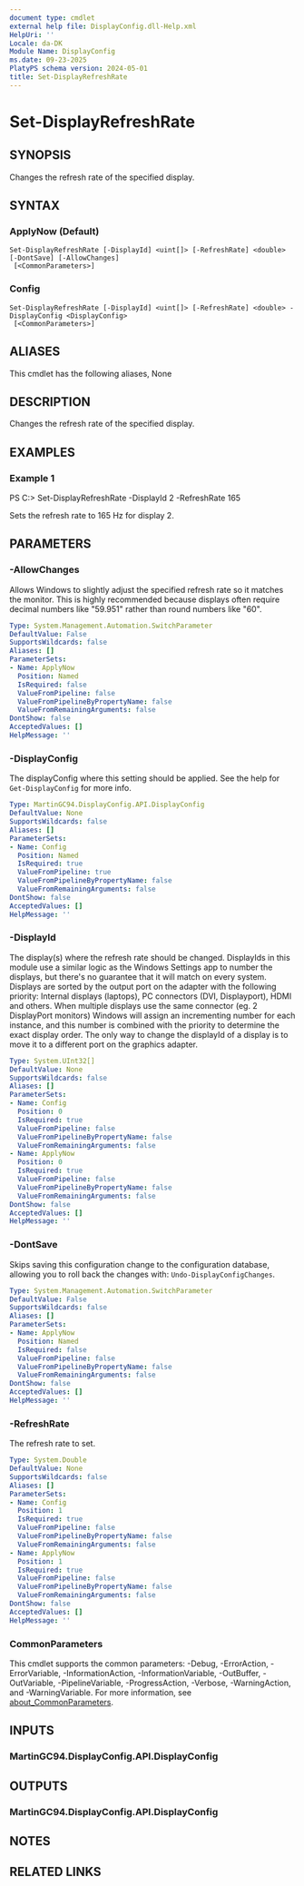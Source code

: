 ```yaml
---
document type: cmdlet
external help file: DisplayConfig.dll-Help.xml
HelpUri: ''
Locale: da-DK
Module Name: DisplayConfig
ms.date: 09-23-2025
PlatyPS schema version: 2024-05-01
title: Set-DisplayRefreshRate
---
```


# Set-DisplayRefreshRate

## SYNOPSIS

Changes the refresh rate of the specified display.

## SYNTAX

### ApplyNow (Default)

```
Set-DisplayRefreshRate [-DisplayId] <uint[]> [-RefreshRate] <double> [-DontSave] [-AllowChanges]
 [<CommonParameters>]
```

### Config

```
Set-DisplayRefreshRate [-DisplayId] <uint[]> [-RefreshRate] <double> -DisplayConfig <DisplayConfig>
 [<CommonParameters>]
```

## ALIASES

This cmdlet has the following aliases,
  None

## DESCRIPTION

Changes the refresh rate of the specified display.

## EXAMPLES

### Example 1

PS C:\> Set-DisplayRefreshRate -DisplayId 2 -RefreshRate 165

Sets the refresh rate to 165 Hz for display 2.

## PARAMETERS

### -AllowChanges

Allows Windows to slightly adjust the specified refresh rate so it matches the monitor.
This is highly recommended because displays often require decimal numbers like "59.951" rather than round numbers like "60".

```yaml
Type: System.Management.Automation.SwitchParameter
DefaultValue: False
SupportsWildcards: false
Aliases: []
ParameterSets:
- Name: ApplyNow
  Position: Named
  IsRequired: false
  ValueFromPipeline: false
  ValueFromPipelineByPropertyName: false
  ValueFromRemainingArguments: false
DontShow: false
AcceptedValues: []
HelpMessage: ''
```

### -DisplayConfig

The displayConfig where this setting should be applied.
See the help for `Get-DisplayConfig` for more info.

```yaml
Type: MartinGC94.DisplayConfig.API.DisplayConfig
DefaultValue: None
SupportsWildcards: false
Aliases: []
ParameterSets:
- Name: Config
  Position: Named
  IsRequired: true
  ValueFromPipeline: true
  ValueFromPipelineByPropertyName: false
  ValueFromRemainingArguments: false
DontShow: false
AcceptedValues: []
HelpMessage: ''
```

### -DisplayId

The display(s) where the refresh rate should be changed.
DisplayIds in this module use a similar logic as the Windows Settings app to number the displays, but there's no guarantee that it will match on every system.
Displays are sorted by the output port on the adapter with the following priority: Internal displays (laptops), PC connectors (DVI, Displayport), HDMI and others.
When multiple displays use the same connector (eg. 2 DisplayPort monitors) Windows will assign an incrementing number for each instance, and this number is combined with the priority to determine the exact display order.
The only way to change the displayId of a display is to move it to a different port on the graphics adapter.

```yaml
Type: System.UInt32[]
DefaultValue: None
SupportsWildcards: false
Aliases: []
ParameterSets:
- Name: Config
  Position: 0
  IsRequired: true
  ValueFromPipeline: false
  ValueFromPipelineByPropertyName: false
  ValueFromRemainingArguments: false
- Name: ApplyNow
  Position: 0
  IsRequired: true
  ValueFromPipeline: false
  ValueFromPipelineByPropertyName: false
  ValueFromRemainingArguments: false
DontShow: false
AcceptedValues: []
HelpMessage: ''
```

### -DontSave

Skips saving this configuration change to the configuration database, allowing you to roll back the changes with: `Undo-DisplayConfigChanges`.

```yaml
Type: System.Management.Automation.SwitchParameter
DefaultValue: False
SupportsWildcards: false
Aliases: []
ParameterSets:
- Name: ApplyNow
  Position: Named
  IsRequired: false
  ValueFromPipeline: false
  ValueFromPipelineByPropertyName: false
  ValueFromRemainingArguments: false
DontShow: false
AcceptedValues: []
HelpMessage: ''
```

### -RefreshRate

The refresh rate to set.

```yaml
Type: System.Double
DefaultValue: None
SupportsWildcards: false
Aliases: []
ParameterSets:
- Name: Config
  Position: 1
  IsRequired: true
  ValueFromPipeline: false
  ValueFromPipelineByPropertyName: false
  ValueFromRemainingArguments: false
- Name: ApplyNow
  Position: 1
  IsRequired: true
  ValueFromPipeline: false
  ValueFromPipelineByPropertyName: false
  ValueFromRemainingArguments: false
DontShow: false
AcceptedValues: []
HelpMessage: ''
```

### CommonParameters

This cmdlet supports the common parameters: -Debug, -ErrorAction, -ErrorVariable,
-InformationAction, -InformationVariable, -OutBuffer, -OutVariable, -PipelineVariable,
-ProgressAction, -Verbose, -WarningAction, and -WarningVariable. For more information, see
[about_CommonParameters](https://go.microsoft.com/fwlink/?LinkID=113216).

## INPUTS

### MartinGC94.DisplayConfig.API.DisplayConfig



## OUTPUTS

### MartinGC94.DisplayConfig.API.DisplayConfig



## NOTES




## RELATED LINKS



